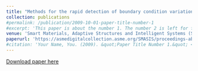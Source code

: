 ```yaml
---
title: "Methods for the rapid detection of boundary condition variations in structural systems"
collection: publications
#permalink: /publication/2009-10-01-paper-title-number-1
#excerpt: 'This paper is about the number 1. The number 2 is left for future work.'
venue: 'Smart Materials, Adaptive Structures and Intelligent Systems (SMASIS), 2022'
paperurl: 'https://asmedigitalcollection.asme.org/SMASIS/proceedings-abstract/SMASIS2022/86274/1150809'
#citation: 'Your Name, You. (2009). &quot;Paper Title Number 1.&quot; <i>Journal 1</i>. 1(1).'
---
```



[Download paper here](https://asmedigitalcollection.asme.org/SMASIS/proceedings-abstract/SMASIS2022/86274/1150809)
